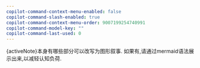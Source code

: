 ```yaml
---
copilot-command-context-menu-enabled: false
copilot-command-slash-enabled: true
copilot-command-context-menu-order: 9007199254740991
copilot-command-model-key: ""
copilot-command-last-used: 0
---
```

{activeNote}本身有哪些部分可以改写为图形叙事. 如果有,请通过mermaid语法展示出来,以减轻认知负荷.